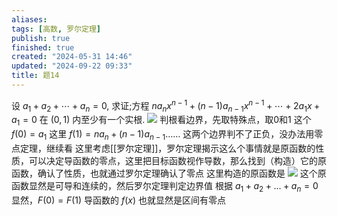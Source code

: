 ```yaml
---
aliases: 
tags: [高数, 罗尔定理]
publish: true
finished: true
created: "2024-05-31 14:46"
updated: "2024-09-22 09:33"
title: 题14
---
```

设 $a_1+a_2+\cdots+a_n=0,$ 求证;方程 $na_nx^{n-1}+(n-1)a_{n-1}x^{n-1}+\cdots+2a_1x+a_1=0$ 在 $(0,1)$ 内至少有一个实根.
![](https://img.hwenyi.live/202402111552324.webp)
判根看边界，先取特殊点，取0和1
这个 $f(0)=a_{1}$ 这里 $f(1) =na_{n}+(n-1)a_{n-1}\dots\dots$
这两个边界判不了正负，没办法用零点定理，继续看
这里考虑[[罗尔定理]]，罗尔定理揭示这么个事情就是原函数的性质，可以决定导函数的零点，这里把目标函数视作导数，那么找到（构造）它的原函数，确认了性质，也就通过罗尔定理确认了零点
这里构造的原函数是
![](https://img.hwenyi.live/202402121214945.webp)
这个原函数显然是可导和连续的，然后罗尔定理判定边界值
根据 $a_{1}+a_{2}+\dots+a_{n}=0$ 显然，$F(0)=F(1)$
导函数的 $f(x)$ 也就显然是区间有零点
